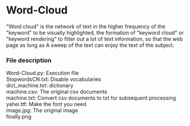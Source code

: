 # Word-Cloud
"Word cloud" is the network of text in the higher frequency of the "keyword" to be visually highlighted, the formation of "keyword cloud" or "keyword rendering" to filter out a lot of text information, so that the web page as long as A sweep of the text can enjoy the text of the subject.

### File description
Word-Cloud.py: Execution file<br>
StopwordsCN.txt: Disable vocabularies<br>
dict_machine.txt: dictionary<br>
machine.csv: The original csv documents<br>
machine.txt: Convert csv documents to txt for subsequent processing<br>
yahei.ttf: Make the font you need<br>
image.jpg: The original image<br>
finally.png
